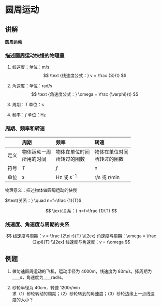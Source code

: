 # 圆周运动

## 讲解

**圆周运动**

### 描述圆周运动快慢的物理量

1. 线速度：单位：m/s
   $$ \text {线速度公式：} v = \frac {S}{t} $$ 

2. 角速度：单位：rad/s
   $$ \text {角速度公式：} \omega = \frac {\varphi}{t} $$ 
3. 周期：$T$ 单位：s
4. 频率：$f$ 单位：Hz

### 周期、频率和转速

||周期|频率|转速|
|:-|:-|:-|:-|
|定义|物体运动一周<br>所用的时间|物体在单位时间<br>所转过的圈数|物体在单位时间<br>所转过的圈数|
|符号|$T$|$f$|n|
|单位|s|Hz 或 s<sup>-1</sup>|r/s 或 r/min|

物理意义：描述物体做圆周运动的快慢

$\text{关系：} \quad n=f=\frac {1}{T}$

$$
\text{关系：}
n=f=\frac {1}{T}
$$

### 线速度、角速度与周期的关系

$$
线速度与周期：v = \frac {2\pi r}{T} \\[2ex]
角速度与周期：\omega = \frac {2\pi}{T} \\[2ex]
线速度与角速度：v = r\omega
$$

## 例题

1. 做匀速圆周运动的飞机，运动半径为 4000m，线速度为 80m/s，择周期为\_\_\_\_s，角速度为\_\_\_\_rad/s。

2. 砂轮半径为 40cm，转速 1200r/min  
   求（1）砂轮转动的周期；（2）砂轮转到的角速度；（3）砂轮边缘上一点线速度的大小？
